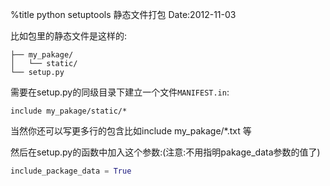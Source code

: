 %title python setuptools 静态文件打包
Date:2012-11-03

比如包里的静态文件是这样的:

```
├── my_pakage/
│   └── static/
└── setup.py

```

需要在setup.py的同级目录下建立一个文件`MANIFEST.in`:

```
include my_pakage/static/*
```

当然你还可以写更多行的包含比如include my_pakage/\*.txt 等

然后在setup.py的函数中加入这个参数:(注意:不用指明pakage_data参数的值了)

```python
include_package_data = True
```
